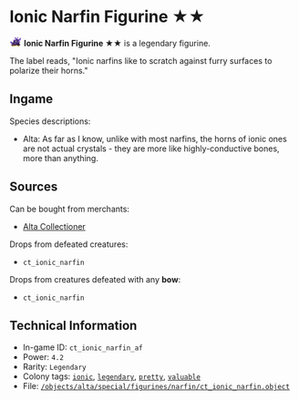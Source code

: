 # Ionic Narfin Figurine ★★

<img src="https://raw.githubusercontent.com/Ceterai/Enternia/main/objects/alta/special/figurines/narfin/ct_ionic_narfin.png" alt="Ionic Narfin Figurine ★★ icon" loading="lazy" height=16px width="auto" /> **Ionic Narfin Figurine ★★** is a legendary figurine.

The label reads, "Ionic narfins like to scratch against furry surfaces to polarize their horns."

## Ingame

Species descriptions:

- Alta: As far as I know, unlike with most narfins, the horns of ionic ones are not actual crystals - they are more like highly-conductive bones, more than anything.

## Sources

Can be bought from merchants:

- [Alta Collectioner](https://ceterai.github.io/MyEnternia/Wiki/AltaCollectioner)

Drops from defeated creatures:

- `ct_ionic_narfin`

Drops from creatures defeated with any **bow**:

- `ct_ionic_narfin`

## Technical Information

- In-game ID: `ct_ionic_narfin_af`
- Power: `4.2`
- Rarity: `Legendary`
- Colony tags: [`ionic`](https://ceterai.github.io/MyEnternia/Wiki/Tags/Ionic), [`legendary`](https://ceterai.github.io/MyEnternia/Wiki/Tags/Legendary), [`pretty`](https://ceterai.github.io/MyEnternia/Wiki/Tags/Pretty), [`valuable`](https://ceterai.github.io/MyEnternia/Wiki/Tags/Valuable)
- File: [`/objects/alta/special/figurines/narfin/ct_ionic_narfin.object`](https://github.com/Ceterai/Enternia/blob/main/objects/alta/special/figurines/narfin/ct_ionic_narfin.object)
